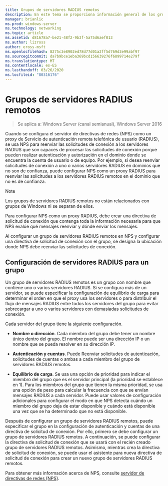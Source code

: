 ```yaml
---
title: Grupos de servidores RADIUS remotos
description: En este tema se proporciona información general de los grupos de servidores RADIUS remotos del servidor de directivas de redes en Windows Server 2016.
manager: brianlic
ms.prod: windows-server
ms.technology: networking
ms.topic: article
ms.assetid: d81678a7-be21-48f2-9b3f-5a75d6aef013
ms.author: lizross
author: eross-msft
ms.openlocfilehash: 8275c3e8902ed78d77d01a2ff5d769d3e99abf97
ms.sourcegitcommit: da7b9bce1eba369bcd156639276f6899714e279f
ms.translationtype: MT
ms.contentlocale: es-ES
ms.lasthandoff: 03/26/2020
ms.locfileid: "80316176"
---
```

# <a name="remote-radius-server-groups"></a>Grupos de servidores RADIUS remotos

>Se aplica a: Windows Server (canal semianual), Windows Server 2016

Cuando se configura el servidor de directivas de redes (NPS) como un proxy de Servicio de autenticación remota telefónica de usuario (RADIUS), se usa NPS para reenviar las solicitudes de conexión a los servidores RADIUS que son capaces de procesar las solicitudes de conexión porque pueden realizar autenticación y autorización en el dominio donde se encuentra la cuenta de usuario o de equipo. Por ejemplo, si desea reenviar solicitudes de conexión a uno o varios servidores RADIUS en dominios que no son de confianza, puede configurar NPS como un proxy RADIUS para reenviar las solicitudes a los servidores RADIUS remotos en el dominio que no es de confianza.

>[!NOTE]
>Los grupos de servidores RADIUS remotos no están relacionados con grupos de Windows ni se separan de ellos.

Para configurar NPS como un proxy RADIUS, debe crear una directiva de solicitud de conexión que contenga toda la información necesaria para que NPS evalúe qué mensajes reenviar y dónde enviar los mensajes.

Al configurar un grupo de servidores RADIUS remotos en NPS y configurar una directiva de solicitud de conexión con el grupo, se designa la ubicación donde NPS debe reenviar las solicitudes de conexión.

## <a name="configuring-radius-servers-for-a-group"></a>Configuración de servidores RADIUS para un grupo

Un grupo de servidores RADIUS remotos es un grupo con nombre que contiene uno o varios servidores RADIUS. Si se configura más de un servidor, se puede especificar la configuración de equilibrio de carga para determinar el orden en que el proxy usa los servidores o para distribuir el flujo de mensajes RADIUS entre todos los servidores del grupo para evitar sobrecargar a uno o varios servidores con demasiadas solicitudes de conexión.

Cada servidor del grupo tiene la siguiente configuración.

- **Nombre o dirección**. Cada miembro del grupo debe tener un nombre único dentro del grupo. El nombre puede ser una dirección IP o un nombre que se pueda resolver en su dirección IP.

- **Autenticación y cuentas**. Puede Reenviar solicitudes de autenticación, solicitudes de cuentas o ambas a cada miembro del grupo de servidores RADIUS remotos.

- **Equilibrio de carga**. Se usa una opción de prioridad para indicar el miembro del grupo que es el servidor principal (la prioridad se establece en 1). Para los miembros del grupo que tienen la misma prioridad, se usa una opción de peso para calcular la frecuencia con que se envían mensajes RADIUS a cada servidor. Puede usar valores de configuración adicionales para configurar el modo en que NPS detecta cuándo un miembro del grupo deja de estar disponible y cuándo está disponible una vez que se ha determinado que no está disponible.

Después de configurar un grupo de servidores RADIUS remotos, puede especificar el grupo en la configuración de autenticación y cuentas de una directiva de solicitud de conexión. Por ello, primero se debe configurar un grupo de servidores RADIUS remotos. A continuación, se puede configurar la directiva de solicitud de conexión que se usará con el recién creado grupo de servidores RADIUS remotos. Asimismo, mientras crea la directiva de solicitud de conexión, se puede usar el asistente para nueva directiva de solicitud de conexión para crear un nuevo grupo de servidores RADIUS remotos.

Para obtener más información acerca de NPS, consulte [servidor de directivas de redes (NPS)](nps-top.md).
